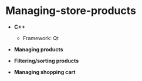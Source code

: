 # Managing-store-products

- **C++**
  - Framework: Qt

- **Managing products**

- **Filtering/sorting products**

- **Managing shopping cart**
